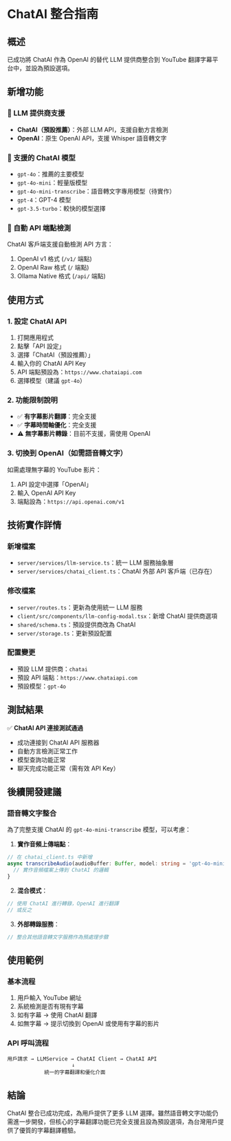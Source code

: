 # ChatAI 整合指南

## 概述

已成功將 ChatAI 作為 OpenAI 的替代 LLM 提供商整合到 YouTube 翻譯字幕平台中，並設為預設選項。

## 新增功能

### 🔧 LLM 提供商支援
- **ChatAI（預設推薦）**：外部 LLM API，支援自動方言檢測
- **OpenAI**：原生 OpenAI API，支援 Whisper 語音轉文字

### 🎯 支援的 ChatAI 模型
- `gpt-4o`：推薦的主要模型
- `gpt-4o-mini`：輕量版模型  
- `gpt-4o-mini-transcribe`：語音轉文字專用模型（待實作）
- `gpt-4`：GPT-4 模型
- `gpt-3.5-turbo`：較快的模型選擇

### 🚀 自動 API 端點檢測
ChatAI 客戶端支援自動檢測 API 方言：
1. OpenAI v1 格式 (`/v1/` 端點)
2. OpenAI Raw 格式 (`/` 端點)  
3. Ollama Native 格式 (`/api/` 端點)

## 使用方式

### 1. 設定 ChatAI API
1. 打開應用程式
2. 點擊「API 設定」
3. 選擇「ChatAI（預設推薦）」
4. 輸入你的 ChatAI API Key
5. API 端點預設為：`https://www.chataiapi.com`
6. 選擇模型（建議 `gpt-4o`）

### 2. 功能限制說明
- ✅ **有字幕影片翻譯**：完全支援
- ✅ **字幕時間軸優化**：完全支援
- ⚠️ **無字幕影片轉錄**：目前不支援，需使用 OpenAI

### 3. 切換到 OpenAI（如需語音轉文字）
如需處理無字幕的 YouTube 影片：
1. API 設定中選擇「OpenAI」
2. 輸入 OpenAI API Key
3. 端點設為：`https://api.openai.com/v1`

## 技術實作詳情

### 新增檔案
- `server/services/llm-service.ts`：統一 LLM 服務抽象層
- `server/services/chatai_client.ts`：ChatAI 外部 API 客戶端（已存在）

### 修改檔案
- `server/routes.ts`：更新為使用統一 LLM 服務
- `client/src/components/llm-config-modal.tsx`：新增 ChatAI 提供商選項
- `shared/schema.ts`：預設提供商改為 ChatAI
- `server/storage.ts`：更新預設配置

### 配置變更
- 預設 LLM 提供商：`chatai`
- 預設 API 端點：`https://www.chataiapi.com`
- 預設模型：`gpt-4o`

## 測試結果

✅ **ChatAI API 連接測試通過**
- 成功連接到 ChatAI API 服務器
- 自動方言檢測正常工作
- 模型查詢功能正常
- 聊天完成功能正常（需有效 API Key）

## 後續開發建議

### 語音轉文字整合
為了完整支援 ChatAI 的 `gpt-4o-mini-transcribe` 模型，可以考慮：

1. **實作音頻上傳端點**：
```typescript
// 在 chatai_client.ts 中新增
async transcribeAudio(audioBuffer: Buffer, model: string = 'gpt-4o-mini-transcribe'): Promise<any> {
  // 實作音頻檔案上傳到 ChatAI 的邏輯
}
```

2. **混合模式**：
```typescript
// 使用 ChatAI 進行轉錄，OpenAI 進行翻譯
// 或反之
```

3. **外部轉錄服務**：
```typescript
// 整合其他語音轉文字服務作為預處理步驟
```

## 使用範例

### 基本流程
1. 用戶輸入 YouTube 網址
2. 系統檢測是否有現有字幕
3. 如有字幕 → 使用 ChatAI 翻譯
4. 如無字幕 → 提示切換到 OpenAI 或使用有字幕的影片

### API 呼叫流程
```
用戶請求 → LLMService → ChatAI Client → ChatAI API
                     ↓
            統一的字幕翻譯和優化介面
```

## 結論

ChatAI 整合已成功完成，為用戶提供了更多 LLM 選擇。雖然語音轉文字功能仍需進一步開發，但核心的字幕翻譯功能已完全支援且設為預設選項，為台灣用戶提供了優質的字幕翻譯體驗。